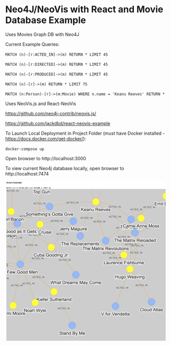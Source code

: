 # Neo4J/NeoVis with React and Movie Database Example

Uses Movies Graph DB with Neo4J

Current Example Queries:

`MATCH (n)-[r:ACTED_IN]->(m) RETURN * LIMIT 45`

`MATCH (n)-[r:DIRECTED]->(m) RETURN * LIMIT 45`

`MATCH (n)-[r:PRODUCED]->(m) RETURN * LIMIT 45`

`MATCH (n)-[r]->(m) RETURN * LIMIT 75`

`MATCH (n:Person)-[r]->(m:Movie) WHERE n.name = 'Keanu Reeves' RETURN *`

Uses NeoVis.js and React-NeoVis

https://github.com/neo4j-contrib/neovis.js/

https://github.com/jackdbd/react-neovis-example

To Launch Local Deployment in Project Folder (must have Docker installed - https://docs.docker.com/get-docker/):

`docker-compose up`

Open browser to http://localhost:3000

To view current Neo4j database locally, open browser to http://localhost:7474

![Screenshot](/screenshot.png?raw=true "Screenshot")

